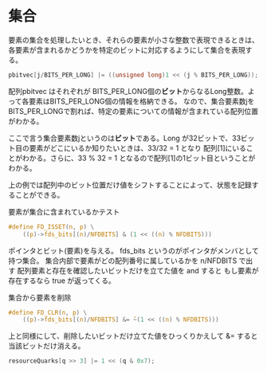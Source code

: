 集合
====

要素の集合を処理したいとき、それらの要素が小さな整数で表現できるときは、各要素が含まれるかどうかを特定のビットに対応するようにして集合を表現する。

```c
pbitvec[j/BITS_PER_LONG] |= ((unsigned long)1 << (j % BITS_PER_LONG));
```

配列pbitvec はそれぞれが BITS_PER_LONG個の**ビット**からなるLong整数。よって各要素はBITS_PER_LONG個の情報を格納できる。
なので、集合要素数jをBITS_PER_LONGで割れば、特定の要素についての情報が含まれている配列位置がわかる。

ここで言う集合要素数jというのは**ビット**である。Long が32ビットで、33ビット目の要素がどこにいるか知りたいときは、33/32 = 1 となり
配列[1]にいることがわかる。さらに、33 % 32 = 1 となるので配列[1]の1ビット目ということがわかる。

上の例では配列中のビット位置だけ値をシフトすることによって、状態を記録することができる。

要素が集合に含まれているかテスト

```c
#define FD_ISSET(n, p) \
    ((p)->fds_bits[(n)/NFDBITS] & (1 << ((n) % NFDBITS)))
```

ポインタとビット(要素)を与える。
fds_bits というのがポインタがメンバとして持つ集合。
集合内部で要素がどの配列番号に属しているかを n/NFDBITS で出す
配列要素と存在を確認したいビットだけを立てた値を and すると
もし要素が存在するなら true が返ってくる。

集合から要素を削除

```c
#define FD_CLR(n, p) \
    ((p)->fds_bits[(n)/NFDBITS] &= ̃~(1 << ((n) % NFDBITS)))
```

上と同様にして、削除したいビットだけ立てた値をひっくりかえして &= すると当該ビットだけ消える。

```c
resourceQuarks[q >> 3] |= 1 << (q & 0x7);
```


